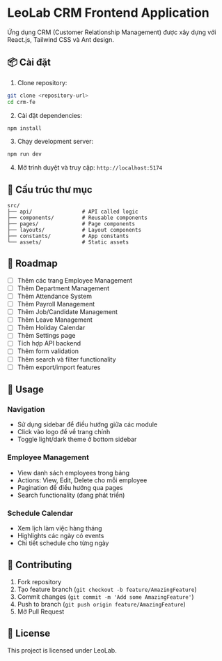 # LeoLab CRM Frontend Application

Ứng dụng CRM (Customer Relationship Management) được xây dựng với React.js, Tailwind CSS và Ant design.

<!-- ## 🚀 Tính năng

- **Trang đăng nhập** - Giao diện đăng nhập hiện đại với xác thực
- **Dashboard** - Bảng điều khiển chính với:
  - Sidebar navigation với nhiều menu items
  - Bảng quản lý nhân viên
  - Lịch công việc (My Schedule)
  - Header với search bar và thông tin user
- **Responsive Design** - Tối ưu cho mọi thiết bị
- **Theme System** - Hỗ trợ Light/Dark mode -->

## 📦 Cài đặt

1. Clone repository:

```bash
git clone <repository-url>
cd crm-fe
```

2. Cài đặt dependencies:

```bash
npm install
```

3. Chạy development server:

```bash
npm run dev
```

4. Mở trình duyệt và truy cập: `http://localhost:5174`

## 📁 Cấu trúc thư mục

```
src/
├── api/                # API called logic 
├── components/         # Reusable components
├── pages/              # Page components
├── layouts/            # Layout components
├── constants/          # App constants
└── assets/             # Static assets
```

## 🚧 Roadmap

- [ ] Thêm các trang Employee Management
- [ ] Thêm Department Management
- [ ] Thêm Attendance System
- [ ] Thêm Payroll Management
- [ ] Thêm Job/Candidate Management
- [ ] Thêm Leave Management
- [ ] Thêm Holiday Calendar
- [ ] Thêm Settings page
- [ ] Tích hợp API backend
- [ ] Thêm form validation
- [ ] Thêm search và filter functionality
- [ ] Thêm export/import features

## 📝 Usage

### Navigation

- Sử dụng sidebar để điều hướng giữa các module
- Click vào logo để về trang chính
- Toggle light/dark theme ở bottom sidebar

### Employee Management

- View danh sách employees trong bảng
- Actions: View, Edit, Delete cho mỗi employee
- Pagination để điều hướng qua pages
- Search functionality (đang phát triển)

### Schedule Calendar

- Xem lịch làm việc hàng tháng
- Highlights các ngày có events
- Chi tiết schedule cho từng ngày

## 🤝 Contributing

1. Fork repository
2. Tạo feature branch (`git checkout -b feature/AmazingFeature`)
3. Commit changes (`git commit -m 'Add some AmazingFeature'`)
4. Push to branch (`git push origin feature/AmazingFeature`)
5. Mở Pull Request

## 📄 License

This project is licensed under LeoLab.
